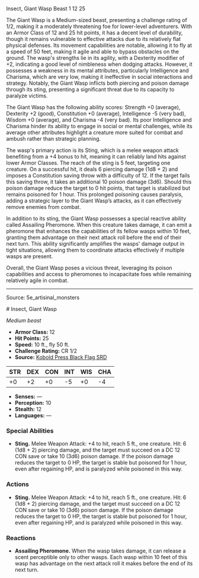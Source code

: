 <MonsterName/>Insect, Giant Wasp</MonsterName>
<CreatureType/>Beast</CreatureType>
<CR/>1</CR>
<AC/>12</AC>
<HP/>25</HP>
<summary>The Giant Wasp is a Medium-sized beast, presenting a challenge rating of 1/2, making it a moderately threatening foe for lower-level adventurers. With an Armor Class of 12 and 25 hit points, it has a decent level of durability, though it remains vulnerable to effective attacks due to its relatively flat physical defenses. Its movement capabilities are notable, allowing it to fly at a speed of 50 feet, making it agile and able to bypass obstacles on the ground. The wasp's strengths lie in its agility, with a Dexterity modifier of +2, indicating a good level of nimbleness when dodging attacks. However, it possesses a weakness in its mental attributes, particularly Intelligence and Charisma, which are very low, making it ineffective in social interactions and strategy. Notably, the Giant Wasp inflicts both piercing and poison damage through its sting, presenting a significant threat due to its capacity to paralyze victims.</summary>

<detail>

The Giant Wasp has the following ability scores: Strength +0 (average), Dexterity +2 (good), Constitution +0 (average), Intelligence -5 (very bad), Wisdom +0 (average), and Charisma -4 (very bad). Its poor Intelligence and Charisma hinder its ability to engage in social or mental challenges, while its average other attributes highlight a creature more suited for combat and ambush rather than strategic planning.

The wasp's primary action is its Sting, which is a melee weapon attack benefiting from a +4 bonus to hit, meaning it can reliably land hits against lower Armor Classes. The reach of the sting is 5 feet, targeting one creature. On a successful hit, it deals 6 piercing damage (1d8 + 2) and imposes a Constitution saving throw with a difficulty of 12. If the target fails this saving throw, it takes an additional 10 poison damage (3d6). Should this poison damage reduce the target to 0 hit points, that target is stabilized but remains poisoned for 1 hour. This prolonged poisoning causes paralysis, adding a strategic layer to the Giant Wasp’s attacks, as it can effectively remove enemies from combat.

In addition to its sting, the Giant Wasp possesses a special reactive ability called Assailing Pheromone. When this creature takes damage, it can emit a pheromone that enhances the capabilities of its fellow wasps within 10 feet, granting them advantage on their next attack roll before the end of their next turn. This ability significantly amplifies the wasps' damage output in tight situations, allowing them to coordinate attacks effectively if multiple wasps are present.

Overall, the Giant Wasp poses a vicious threat, leveraging its poison capabilities and access to pheromones to incapacitate foes while remaining relatively agile in combat.</detail>



---

Source: 5e_artisinal_monsters

<statblock>
# Insect, Giant Wasp

*Medium beast*

- **Armor Class:** 12
- **Hit Points:** 25
- **Speed:** 10 ft., fly 50 ft.
- **Challenge Rating:** CR 1/2
- **Source:** [Kobold Press Black Flag SRD](https://koboldpress.com/black-flag-roleplaying/)

| STR | DEX | CON | INT | WIS | CHA |
| --- | --- | --- | --- | --- | --- |
| +0 | +2 | +0 | -5 | +0 | -4 |

- **Senses:** —
- **Perception:** 10
- **Stealth:** 12
- **Languages:** —

### Special Abilities

- **Sting.** Melee Weapon Attack: +4 to hit, reach 5 ft., one creature. Hit: 6 (1d8 + 2) piercing damage, and the target must succeed on a DC 12 CON save or take 10 (3d6) poison damage. If the poison damage reduces the target to 0 HP, the target is stable but poisoned for 1 hour, even after regaining HP, and is paralyzed while poisoned in this way.

### Actions

- **Sting.** Melee Weapon Attack: +4 to hit, reach 5 ft., one creature. Hit: 6 (1d8 + 2) piercing damage, and the target must succeed on a DC 12 CON save or take 10 (3d6) poison damage. If the poison damage reduces the target to 0 HP, the target is stable but poisoned for 1 hour, even after regaining HP, and is paralyzed while poisoned in this way.

### Reactions

- **Assailing Pheromone.** When the wasp takes damage, it can release a scent perceptible only to other wasps. Each wasp within 10 feet of this wasp has advantage on the next attack roll it makes before the end of its next turn.

</statblock>


